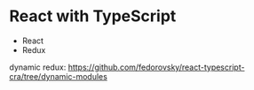 # React with TypeScript
* React
* Redux

dynamic redux: https://github.com/fedorovsky/react-typescript-cra/tree/dynamic-modules

